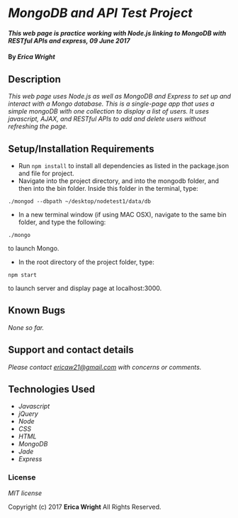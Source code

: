# _MongoDB and API Test Project_

#### _This web page is practice working with Node.js linking to MongoDB with RESTful APIs and express, 09 June 2017_

#### By _**Erica Wright**_

## Description

_This web page uses Node.js as well as MongoDB and Express to set up and interact with a Mongo database. This is a single-page app that uses a simple mongoDB with one collection to display a list of users. It uses javascript, AJAX, and RESTful APIs to add and delete users without refreshing the page._

## Setup/Installation Requirements

* Run `npm install` to install all dependencies as listed in the package.json and file for project.
* Navigate into the project directory, and into the mongodb folder, and then into the bin folder. Inside this folder in the terminal, type: 
```
./mongod --dbpath ~/desktop/nodetest1/data/db
```
* In a new terminal window (if using MAC OSX), navigate to the same bin folder, and type the following:
```
./mongo
```
to launch Mongo.
* In the root directory of the project folder, type:
```
npm start
```
to launch server and display page at localhost:3000.

## Known Bugs

_None so far._

## Support and contact details

_Please contact ericaw21@gmail.com with concerns or comments._

## Technologies Used

* _Javascript_
* _jQuery_
* _Node_
* _CSS_
* _HTML_
* _MongoDB_
* _Jade_
* _Express_


### License

*MIT license*

Copyright (c) 2017 **Erica Wright** All Rights Reserved.